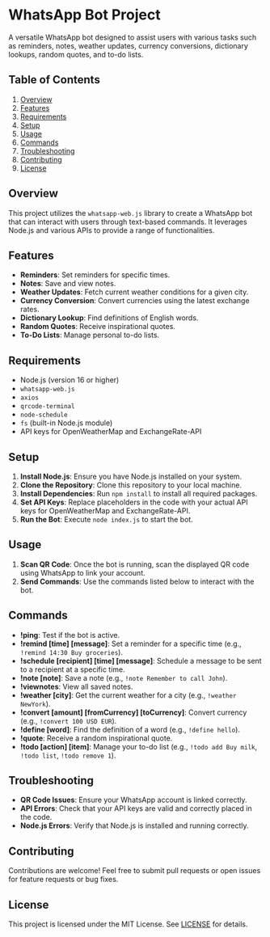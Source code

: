 # WhatsApp Bot Project
A versatile WhatsApp bot designed to assist users with various tasks such as reminders, notes, weather updates, currency conversions, dictionary lookups, random quotes, and to-do lists.

## Table of Contents
1. [Overview](#overview)
2. [Features](#features)
3. [Requirements](#requirements)
4. [Setup](#setup)
5. [Usage](#usage)
6. [Commands](#commands)
7. [Troubleshooting](#troubleshooting)
8. [Contributing](#contributing)
9. [License](#license)

## Overview
This project utilizes the `whatsapp-web.js` library to create a WhatsApp bot that can interact with users through text-based commands. It leverages Node.js and various APIs to provide a range of functionalities.

## Features
- **Reminders**: Set reminders for specific times.
- **Notes**: Save and view notes.
- **Weather Updates**: Fetch current weather conditions for a given city.
- **Currency Conversion**: Convert currencies using the latest exchange rates.
- **Dictionary Lookup**: Find definitions of English words.
- **Random Quotes**: Receive inspirational quotes.
- **To-Do Lists**: Manage personal to-do lists.

## Requirements
- Node.js (version 16 or higher)
- `whatsapp-web.js`
- `axios`
- `qrcode-terminal`
- `node-schedule`
- `fs` (built-in Node.js module)
- API keys for OpenWeatherMap and ExchangeRate-API

## Setup
1. **Install Node.js**: Ensure you have Node.js installed on your system.
2. **Clone the Repository**: Clone this repository to your local machine.
3. **Install Dependencies**: Run `npm install` to install all required packages.
4. **Set API Keys**: Replace placeholders in the code with your actual API keys for OpenWeatherMap and ExchangeRate-API.
5. **Run the Bot**: Execute `node index.js` to start the bot.

## Usage
1. **Scan QR Code**: Once the bot is running, scan the displayed QR code using WhatsApp to link your account.
2. **Send Commands**: Use the commands listed below to interact with the bot.

## Commands
- **!ping**: Test if the bot is active.
- **!remind [time] [message]**: Set a reminder for a specific time (e.g., `!remind 14:30 Buy groceries`).
- **!schedule [recipient] [time] [message]**: Schedule a message to be sent to a recipient at a specific time.
- **!note [note]**: Save a note (e.g., `!note Remember to call John`).
- **!viewnotes**: View all saved notes.
- **!weather [city]**: Get the current weather for a city (e.g., `!weather NewYork`).
- **!convert [amount] [fromCurrency] [toCurrency]**: Convert currency (e.g., `!convert 100 USD EUR`).
- **!define [word]**: Find the definition of a word (e.g., `!define hello`).
- **!quote**: Receive a random inspirational quote.
- **!todo [action] [item]**: Manage your to-do list (e.g., `!todo add Buy milk`, `!todo list`, `!todo remove 1`).

## Troubleshooting
- **QR Code Issues**: Ensure your WhatsApp account is linked correctly.
- **API Errors**: Check that your API keys are valid and correctly placed in the code.
- **Node.js Errors**: Verify that Node.js is installed and running correctly.

## Contributing
Contributions are welcome! Feel free to submit pull requests or open issues for feature requests or bug fixes.

## License
This project is licensed under the MIT License. See [LICENSE](LICENSE) for details.
